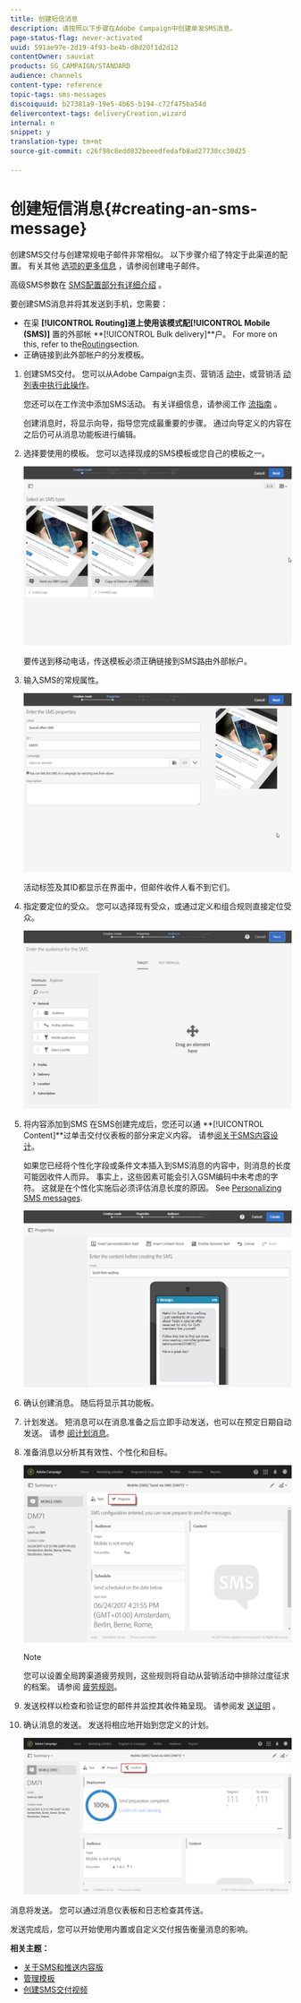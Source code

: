 ```yaml
---
title: 创建短信消息
description: 请按照以下步骤在Adobe Campaign中创建单发SMS消息。
page-status-flag: never-activated
uuid: 591ae97e-2d19-4f93-be4b-d8d20f1d2d12
contentOwner: sauviat
products: SG_CAMPAIGN/STANDARD
audience: channels
content-type: reference
topic-tags: sms-messages
discoiquuid: b27381a9-19e5-4b65-b194-c72f475ba54d
delivercontext-tags: deliveryCreation,wizard
internal: n
snippet: y
translation-type: tm+mt
source-git-commit: c26f98c8edd832beeedfedafb8ad27730cc30d25

---
```



# 创建短信消息{#creating-an-sms-message}

创建SMS交付与创建常规电子邮件非常相似。 以下步骤介绍了特定于此渠道的配置。 有关其他 [选项的更多信息](../../channels/using/creating-an-email.md) ，请参阅创建电子邮件。

高级SMS参数在 [SMS配置部分有详细介绍](../../administration/using/configuring-sms-channel.md) 。

要创建SMS消息并将其发送到手机，您需要：

* 在渠 **[!UICONTROL Routing]**道上使用该模式配**[!UICONTROL Mobile (SMS)]** 置的外部帐 **[!UICONTROL Bulk delivery]**户。 For more on this, refer to the[Routing](../../administration/using/configuring-sms-channel.md#defining-an-sms-routing)section.
* 正确链接到此外部帐户的分发模板。

1. 创建SMS交付。 您可以从Adobe Campaign主页、营销活 [动中](../../start/using/interface-description.md#home-page)，或营销活 [动列表](../../start/using/marketing-activities.md#creating-a-marketing-activity)[中执行此操作](../../start/using/programs-and-campaigns.md#creating-a-campaign)。

   您还可以在工作流中添加SMS活动。 有关详细信息，请参阅工作 [流指南](../../automating/using/sms-delivery.md) 。

   创建消息时，将显示向导，指导您完成最重要的步骤。 通过向导定义的内容在之后仍可从消息功能板进行编辑。

1. 选择要使用的模板。 您可以选择现成的SMS模板或您自己的模板之一。

   ![](assets/sms_creation_1.png)

   要传送到移动电话，传送模板必须正确链接到SMS路由外部帐户。

1. 输入SMS的常规属性。

   ![](assets/sms_creation_2.png)

   活动标签及其ID都显示在界面中，但邮件收件人看不到它们。

1. 指定要定位的受众。 您可以选择现有受众，或通过定义和组合规则直接定位受众。

   ![](assets/sms_creation_3.png)

1. 将内容添加到SMS 在SMS创建完成后，您还可以通 **[!UICONTROL Content]**过单击交付仪表板的部分来定义内容。 请参[阅关于SMS内容设计](../../channels/using/about-sms-and-push-content-design.md)。

   如果您已经将个性化字段或条件文本插入到SMS消息的内容中，则消息的长度可能因收件人而异。 事实上，这些因素可能会引入GSM编码中未考虑的字符。 这就是在个性化实施后必须评估消息长度的原因。 See [Personalizing SMS messages](../../channels/using/personalizing-sms-messages.md).

   ![](assets/sms_creation_4.png)

1. 确认创建消息。 随后将显示其功能板。
1. 计划发送。 短消息可以在消息准备之后立即手动发送，也可以在预定日期自动发送。 请参 [阅计划消息](../../sending/using/about-scheduling-messages.md)。
1. 准备消息以分析其有效性、个性化和目标。

   ![](assets/sms_creation_6.png)

   >[!NOTE]
   >
   >您可以设置全局跨渠道疲劳规则，这些规则将自动从营销活动中排除过度征求的档案。 请参阅 [疲劳规则](../../administration/using/fatigue-rules.md)。

1. 发送校样以检查和验证您的邮件并监控其收件箱呈现。 请参阅发 [送证明](../../sending/using/managing-test-profiles-and-sending-proofs.md#sending-proofs) 。
1. 确认消息的发送。 发送将相应地开始到您定义的计划。

   ![](assets/sms_creation_7.png)

消息将发送。 您可以通过消息仪表板和日志检查其传送。

发送完成后，您可以开始使用内置或自定义交付报告衡量消息的影响。

**相关主题：**

* [关于SMS和推送内容版](../../channels/using/about-sms-and-push-content-design.md)
* [管理模板](../../start/using/marketing-activity-templates.md)
* [创建SMS交付视频](https://helpx.adobe.com/campaign/kt/acs/using/acs-creating-a-sms-delivery-feature-video-use.html)

